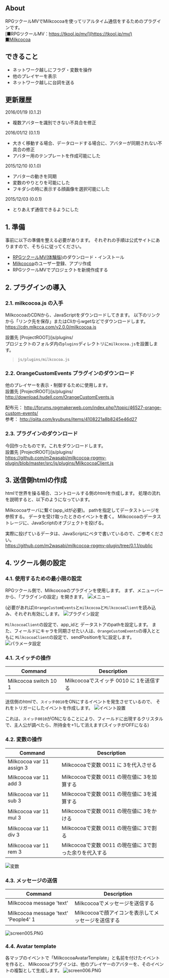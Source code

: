 ## About

RPGツクールMVでMilkcocoaを使ってリアルタイム通信をするためのプラグインです。  
[■RPGツクールMV：https://tkool.jp/mv/](https://tkool.jp/mv/)  
[■Milkcocoa](https://mlkcca.com/)

## できること
+ ネットワーク越しにフラグ・変数を操作
+ 他のプレイヤーを表示
+ ネットワーク越しに台詞を送る

## 更新履歴
2016/01/19 (0.1.2)
+ 複数アバターを識別できない不具合を修正

2016/01/12 (0.1.1)
+ 大きく移動する場合、データロードする場合に、アバターが同期されない不具合の修正
+ アバター用のテンプレートを作成可能にした

2015/12/10 (0.1.0)
+ アバターの動きを同期
+ 変数のやりとりを可能にした
+ フキダシの時に表示する顔画像を選択可能にした

2015/12/03 (0.0.1)
+ とりあえず通信できるようにした


## 1. 準備
事前に以下の準備を整える必要があります。
それぞれの手順は公式サイトにありますので、そちらに従ってください。

- [RPGツクールMV(体験版)](https://tkool.jp/mv/)のダウンロード・インストール
- [Milkcocoa](https://mlkcca.com/)のユーザー登録、アプリ作成
- RPGツクールMVでプロジェクトを新規作成する

## 2. プラグインの導入
### 2.1. milkcocoa.js の入手
MilkcocoaのCDNから、JavaScriptをダウンロードしてきます。
以下のリンクから「リンク先を保存」またはCliからwgetなどでダウンロードします。  
https://cdn.mlkcca.com/v2.0.0/milkcocoa.js

設置先 [ProjectROOT]/js/plugins/  
プロジェクトのフォルダ内の`plugins`ディレクトリに`milkcocoa.js`を設置します。
> `js/plugins/milkcocoa.js`

### 2.2. OrangeCustomEvents プラグインのダウンロード
他のプレイヤーを表示・制御するために使用します。  
設置先 [ProjectROOT]/js/plugins/  
http://download.hudell.com/OrangeCustomEvents.js

配布元：
http://forums.rpgmakerweb.com/index.php?/topic/46527-orange-custom-events/  
参考：
http://qiita.com/kyubuns/items/4108221a8b8245e46d27


### 2.3. プラグインのダウンロード
今回作ったものです。これをダウンロードします。  
設置先 [ProjectROOT]/js/plugins/  
https://github.com/m2wasabi/milkcocoa-rpgmv-plugin/blob/master/src/js/plugins/MilkcocoaClient.js

## 3. 送信側htmlの作成
htmlで世界を操る場合、コントロールする側のhtmlを作成します。
処理の流れを説明すると、以下のようになっています。

Milkcocoaサーバに繋ぐ(app_idが必要)。
pathを指定してデータストレージを参照する。
データを受け取ったときのイベントを書く。
Milkcocoaのデータストレージに、JavaScriptのオブジェクトを投げる。

実際に投げているデータは、JavaScriptにベタで書いているので、ご参考ください。  
https://github.com/m2wasabi/milkcocoa-rpgmv-plugin/tree/0.1.1/public


## 4. ツクール側の設定
### 4.1. 使用するための最小限の設定
RPGツクール側で、Milkcocoaのプラグインを使用します。
まず、メニューバーから、「プラグインの設定」を開きます。
![メニュー](https://qiita-image-store.s3.amazonaws.com/0/35009/a5c5f96c-93aa-9da1-58dd-5bebe5878eef.png)

(必要があれば)`OrangeCustomEvents`と`milkcocoa`と`MilkcocoaClient`を読み込み、それぞれ有効にします。
![プラグイン設定](https://qiita-image-store.s3.amazonaws.com/0/35009/1d402d3b-ec32-0cf5-177b-84d241d162f2.png)

`MilkcocoaClient`の設定で、app_idと データストアのpathを設定します。
また、フィールドにキャラを同期させたい人は、`OrangeCustomEvents`の導入とともに
`MilkcocoaClient`の設定で、sendPositionを1に設定します。
![パラメータ設定](https://qiita-image-store.s3.amazonaws.com/0/35009/7610b768-2a8b-82c5-bea4-e94dbc129de3.png)


### 4.1. スイッチの操作
| Command | Description |
|----|-----|
|Milkcocoa switch 10 1 | Milkcocoaでスイッチ 0010 に 1を送信する|

送信側のhtmlで、`スイッチ0010`をONにするイベントを発生させているので、
それをトリガーにしたイベントを作成します。
![イベント設置](https://qiita-image-store.s3.amazonaws.com/0/35009/52a8025f-b29e-f263-5861-0bbb3970b06d.png)

これは、`スイッチ0010`がONになることにより、フィールドに出現するクリスタルで、主人公が調べたら、所持金を+1して消えます(スイッチがOFFになる)

### 4.2. 変数の操作

| Command | Description |
|----|-----|
|Milkcocoa var 11 assign 3 | Milkcocoaで変数 0011 に 3を代入させる|
|Milkcocoa var 11 add 3 | Milkcocoaで変数 0011 の現在値に 3を加算する|
|Milkcocoa var 11 sub 3 | Milkcocoaで変数 0011 の現在値に 3を減算する|
|Milkcocoa var 11 mul 3 | Milkcocoaで変数 0011 の現在値に 3をかける|
|Milkcocoa var 11 div 3 | Milkcocoaで変数 0011 の現在値に 3で割る|
|Milkcocoa var 11 rem 3 | Milkcocoaで変数 0011 の現在値に 3で割った余りを代入する|

![変数](https://qiita-image-store.s3.amazonaws.com/0/35009/60878149-5a9f-09ac-1e4f-dff48c17cfdb.png)

### 4.3. メッセージの送信

| Command | Description |
|----|-----|
|Milkcocoa message 'text' | Milkcocoaでメッセージを送信する|
|Milkcocoa message 'text' 'People4' 1 |  Milkcocoaで顔アイコンを表示してメッセージを送信する|

![screen005.PNG](https://qiita-image-store.s3.amazonaws.com/0/35009/7a3f1122-c1d7-311b-eebc-27430360a56c.png)

### 4.4. Avatar template
各マップのイベントで「MilkcocoaAvatarTemplate」と名前を付けたイベントを作ると、
Milkcocoaプラグインは、他のプレイヤーのアバターを、そのイベントの複製として生成します。
![screen006.PNG](https://qiita-image-store.s3.amazonaws.com/0/35009/95396229-ac66-997b-74c5-617fb6314830.png)
